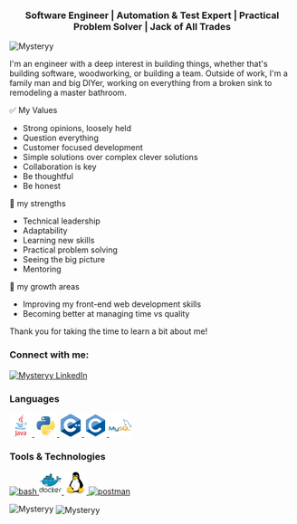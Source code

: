 <h3 align="center">Software Engineer | Automation & Test Expert | Practical Problem Solver | Jack of All Trades</h3>

<p align="left"> <img src="https://komarev.com/ghpvc/?username=Mysteryy&label=Profile%20views&color=0e75b6&style=flat" alt="Mysteryy" /> </p>

<p align="left">
I'm an engineer with a deep interest in building things, whether that's building software, woodworking, or building a team. 
Outside of work, I'm a family man and big DIYer, working on everything from a broken sink to remodeling a master bathroom.  

✅ My Values
- Strong opinions, loosely held
- Question everything
- Customer focused development
- Simple solutions over complex clever solutions
- Collaboration is key
- Be thoughtful
- Be honest

  
💪 my strengths
- Technical leadership
- Adaptability
- Learning new skills
- Practical problem solving
- Seeing the big picture
- Mentoring


🌱 my growth areas
- Improving my front-end web development skills
- Becoming better at managing time vs quality


Thank you for taking the time to learn a bit about me!
</p>


<!--- Comment out for now
<p align="left"> <a href="https://github.com/ryo-ma/github-profile-trophy"><img src="https://github-profile-trophy.vercel.app/?username=Mysteryy" alt="Mysteryy" /></a> </p>
-->

<h3 align="left">Connect with me:</h3>
<p align="left">
<a href="www.linkedin.com/in/zach-hasbrouck-180847a4" target="blank"><img align="center" src="https://cdn.jsdelivr.net/npm/simple-icons@3.0.1/icons/linkedin.svg" alt="Mysteryy LinkedIn" height="40" width="40" /></a>
</p>

<h3 align="left">Languages</h3>
<p align="left">
  <a href="https://www.java.com/en/" target="_blank"> <img src="https://raw.githubusercontent.com/devicons/devicon/master/icons/java/java-original-wordmark.svg" alt="java" width="40" height="40"/>
  <a href="https://www.python.org" target="_blank"> <img src="https://raw.githubusercontent.com/devicons/devicon/master/icons/python/python-original.svg" alt="python" width="40" height="40"/>
  <a href="https://www.w3schools.com/cpp/" target="_blank"> <img src="https://raw.githubusercontent.com/devicons/devicon/master/icons/cplusplus/cplusplus-original.svg" alt="cplusplus" width="40" height="40"/> </a> 
  <a href="https://www.cprogramming.com/" target="_blank"> <img src="https://raw.githubusercontent.com/devicons/devicon/master/icons/c/c-original.svg" alt="c" width="40" height="40"/> </a> 
  <a href="https://www.mysql.com/" target="_blank"> <img src="https://raw.githubusercontent.com/devicons/devicon/master/icons/mysql/mysql-original-wordmark.svg" alt="mysql" width="40" height="40"/> </a> 
</p>

<h3 align="left">Tools & Technologies</h3>
<p align="left"> 
  <a href="https://www.gnu.org/software/bash/" target="_blank"> <img src="https://www.vectorlogo.zone/logos/gnu_bash/gnu_bash-icon.svg" alt="bash" width="40" height="40"/> </a> 
  <a href="https://www.docker.com/" target="_blank"> <img src="https://raw.githubusercontent.com/devicons/devicon/master/icons/docker/docker-original-wordmark.svg" alt="docker" width="40" height="40"/> </a> 
  <a href="https://www.linux.org/" target="_blank"> <img src="https://raw.githubusercontent.com/devicons/devicon/master/icons/linux/linux-original.svg" alt="linux" width="40" height="40"/> </a> 
  <a href="https://postman.com" target="_blank"> <img src="https://www.vectorlogo.zone/logos/getpostman/getpostman-icon.svg" alt="postman" width="40" height="40"/> </a> 
</p>


<p><img align="left" src="https://github-readme-stats.vercel.app/api/top-langs?username=Mysteryy&show_icons=true&locale=en&layout=compact" alt="Mysteryy" /></p>

<p>&nbsp;<img align="center" src="https://github-readme-stats.vercel.app/api?username=Mysteryy&show_icons=true&locale=en" alt="Mysteryy" /></p>
